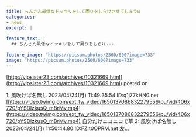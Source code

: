 ```yaml
---
title: ちんさん最低なドッキリをして周りをしらけさせてしまうw
categories:
- news
excerpt: |
  
feature_text: |
  ## ちんさん最低なドッキリをして周りをしらけ...
  
feature_image: "https://picsum.photos/2560/600?image=733"
image: "https://picsum.photos/2560/600?image=733"
---
```


[http://vipsister23.com/archives/10321669.html](http://vipsister23.com/archives/10321669.html)
posted on 

<!--more-->

1: 風吹けば名無し 2023/04/24(月) 11:49:35.54 ID:q1j77kHN0.net [https://video.twimg.com/ext_tw_video/1650137086832279556/pu/vid/406x720/pYSDlzkusQ_mBrMy.mp4](https://video.twimg.com/ext_tw_video/1650137086832279556/pu/vid/406x720/pYSDlzkusQ_mBrMy.mp4) 自分だけニコニコで草 2: 風吹けば名無し 2023/04/24(月) 11:50:44.80 ID:FZIt0OPRM.net 友...
